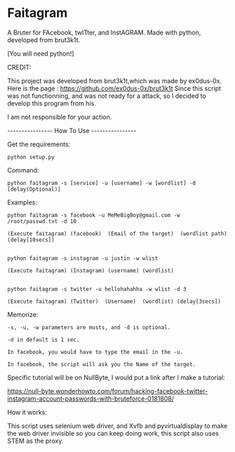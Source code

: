 # Faitagram
A Bruter for FAcebook, twITter, and InstAGRAM. Made with python, developed from brut3k1t.

[You will need python!]

CREDIT:

  This project was developed from brut3k1t,which was made by ex0dus-0x.
  Here is the page : https://github.com/ex0dus-0x/brut3k1t
  Since this script was not functionning, and was not ready for a attack, so I decided to develop this program from his.


I am not responsible for your action.



----------------  How To Use ----------------

Get the requirements:

    python setup.py

Command:

    python faitagram -s [service] -u [username] -w [wordlist] -d [delay(Optional)]

Examples:

  

    python faitagram -s facebook -u MeMeBigBoy@gmail.com -w /root/passwd.txt -d 10

    (Execute faitagram) (facebook)  (Email of the target)  (wordlist path)   (delay[10secs])


    python faitagram -s instagram -u justin -w wlist

    (Execute faitagram) (Instagram) (username) (wordlist)
  

    python faitagram -s twitter -u hellohahahha -w wlist -d 3

    (Execute faitagram) (Twitter)  (Username)  (wordlist) (delay[3secs])
  

Memorize:

    -s, -u, -w parameters are musts, and -d is optional.

    -d in default is 1 sec.

    In facebook, you would have to type the email in the -u.

    In facebook, the script will ask you the Name of the target.

Specific tutorial will be on NullByte, I would put a link after I make a tutorial:

   https://null-byte.wonderhowto.com/forum/hacking-facebook-twitter-instagram-account-passwords-with-bruteforce-0181808/

How it works:

   This script uses selenium web driver, and Xvfb and pyvirtualdisplay to make the web driver invisible so you can keep doing work, this script also uses STEM as the proxy.

